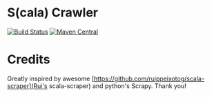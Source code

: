 # S(cala) Crawler

[![Build Status](https://travis-ci.org/KadekM/scrawler.svg?branch=dev)](https://travis-ci.org/KadekM/scrawler)
[![Maven Central](https://img.shields.io/maven-central/v/com.marekkadek/scrawler_2.11.svg)](https://maven-badges.herokuapp.com/maven-central/com.marekkadek/scrawler_2.11)


# Credits

Greatly inspired by awesome [https://github.com/ruippeixotog/scala-scraper](Rui's scala-scraper) and python's Scrapy. Thank you!